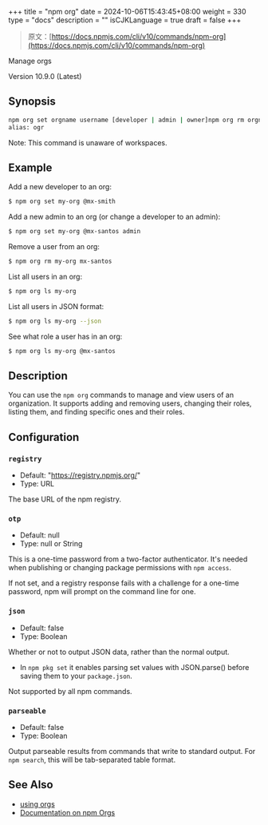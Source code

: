 +++
title = "npm org"
date = 2024-10-06T15:43:45+08:00
weight = 330
type = "docs"
description = ""
isCJKLanguage = true
draft = false
+++

> 原文：[https://docs.npmjs.com/cli/v10/commands/npm-org](https://docs.npmjs.com/cli/v10/commands/npm-org)

Manage orgs



Version 10.9.0 (Latest)

## Synopsis



```bash
npm org set orgname username [developer | admin | owner]npm org rm orgname usernamenpm org ls orgname [<username>]
alias: ogr
```

Note: This command is unaware of workspaces.

## Example

Add a new developer to an org:



```bash
$ npm org set my-org @mx-smith
```

Add a new admin to an org (or change a developer to an admin):



```bash
$ npm org set my-org @mx-santos admin
```

Remove a user from an org:



```bash
$ npm org rm my-org mx-santos
```

List all users in an org:



```bash
$ npm org ls my-org
```

List all users in JSON format:



```bash
$ npm org ls my-org --json
```

See what role a user has in an org:



```bash
$ npm org ls my-org @mx-santos
```

## Description

You can use the `npm org` commands to manage and view users of an organization. It supports adding and removing users, changing their roles, listing them, and finding specific ones and their roles.

## Configuration

### `registry`

- Default: "https://registry.npmjs.org/"
- Type: URL

The base URL of the npm registry.

### `otp`

- Default: null
- Type: null or String

This is a one-time password from a two-factor authenticator. It's needed when publishing or changing package permissions with `npm access`.

If not set, and a registry response fails with a challenge for a one-time password, npm will prompt on the command line for one.

### `json`

- Default: false
- Type: Boolean

Whether or not to output JSON data, rather than the normal output.

- In `npm pkg set` it enables parsing set values with JSON.parse() before saving them to your `package.json`.

Not supported by all npm commands.

### `parseable`

- Default: false
- Type: Boolean

Output parseable results from commands that write to standard output. For `npm search`, this will be tab-separated table format.

## See Also

- [using orgs](https://docs.npmjs.com/cli/v10/using-npm/orgs)
- [Documentation on npm Orgs](https://docs.npmjs.com/orgs)